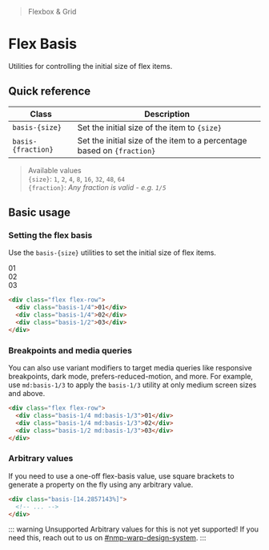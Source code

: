 > Flexbox & Grid

# Flex Basis
Utilities for controlling the initial size of flex items.

## Quick reference

| Class              | Description                                                            |
| ------------------ | ---------------------------------------------------------------------- |
| `basis-{size}`     | Set the initial size of the item to `{size}`                           |
| `basis-{fraction}` | Set the initial size of the item to a percentage based on `{fraction}` |

> Available values <br />
> `{size}`: `1`, `2`, `4`, `8`, `16`, `32`, `48`, `64` <br />
> `{fraction}`: _Any fraction is valid - e.g. `1/5`_

## Basic usage
### Setting the flex basis
Use the `basis-{size}` utilities to set the initial size of flex items.

<container>
  <box class="flex gap-24">
    <div class="basis-1/4 pd-bg-fuchsia-500 ex-box">01</div>
    <div class="basis-1/4 pd-bg-fuchsia-500 ex-box">02</div>
    <div class="basis-1/2 pd-bg-fuchsia-500 ex-box">03</div>
  </box>
</container>

```html
<div class="flex flex-row">
  <div class="basis-1/4">01</div>
  <div class="basis-1/4">02</div>
  <div class="basis-1/2">03</div>
</div>
```

### Breakpoints and media queries
You can also use variant modifiers to target media queries like responsive breakpoints, dark mode, prefers-reduced-motion, and more. For example, use `md:basis-1/3` to apply the `basis-1/3` utility at only medium screen sizes and above.

```html
<div class="flex flex-row">
  <div class="basis-1/4 md:basis-1/3">01</div>
  <div class="basis-1/4 md:basis-1/3">02</div>
  <div class="basis-1/2 md:basis-1/3">03</div>
</div>
```

### Arbitrary values
If you need to use a one-off flex-basis value, use square brackets to generate a property on the fly using any arbitrary value.

```html
<div class="basis-[14.2857143%]">
  <!-- ... -->
</div>
```

::: warning Unsupported
Arbitrary values for this is not yet supported! If you need this, reach out to us on [#nmp-warp-design-system](https://sch-chat.slack.com/archives/C04P0GYTHPV).
:::

